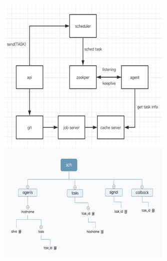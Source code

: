 


<img width="550" height="450" src="https://github.com/kaerdo/Rscheduler/raw/master/Screenshots/www.jpeg"/>


<img width="550" height="350" src="https://github.com/kaerdo/Rscheduler/raw/master/Screenshots/sch.jpeg"/>

